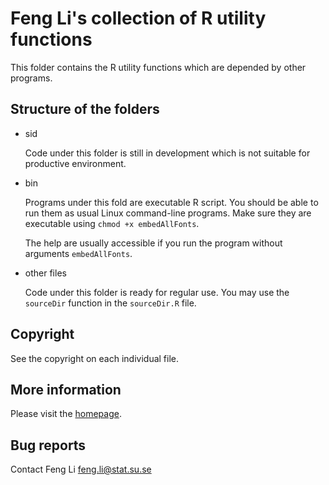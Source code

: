 Feng Li's collection of R utility functions
===========================================

 This folder contains the R utility functions which are depended by other
programs.

Structure of the folders
------------------------

* sid

  Code under this folder is still in development which is not suitable for
  productive environment.

* bin

  Programs under this fold are executable R script. You should be able to run
  them as usual Linux command-line programs. Make sure they are executable
  using `chmod +x embedAllFonts`.

  The help are usually accessible if you run the program without arguments
  `embedAllFonts`.

* other files

  Code under this folder is ready for regular use. You may use the `sourceDir`
  function in the `sourceDir.R` file.


Copyright
---------

 See the copyright on each individual file.

More information
----------------

 Please visit the [homepage](http://feng.li/).

Bug reports
-----------

 Contact Feng Li <feng.li@stat.su.se>
